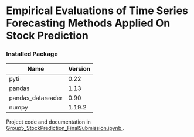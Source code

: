 # Empirical Evaluations of Time Series Forecasting Methods Applied On Stock Prediction
### Installed Package
|Name   | Version  |
|  ----  | ----  |
| pyti |                   0.22
| pandas |          1.13
| pandas_datareader |          0.90
| numpy |     		        1.19.2

Project code and documentation in [Group5_StockPrediction_FinalSubmission.ipynb ](https://github.com/cherh63/ML-StockPredict/blob/main/Group%205_%20StockPrediction_FinalSubmission%20.ipynb). 
